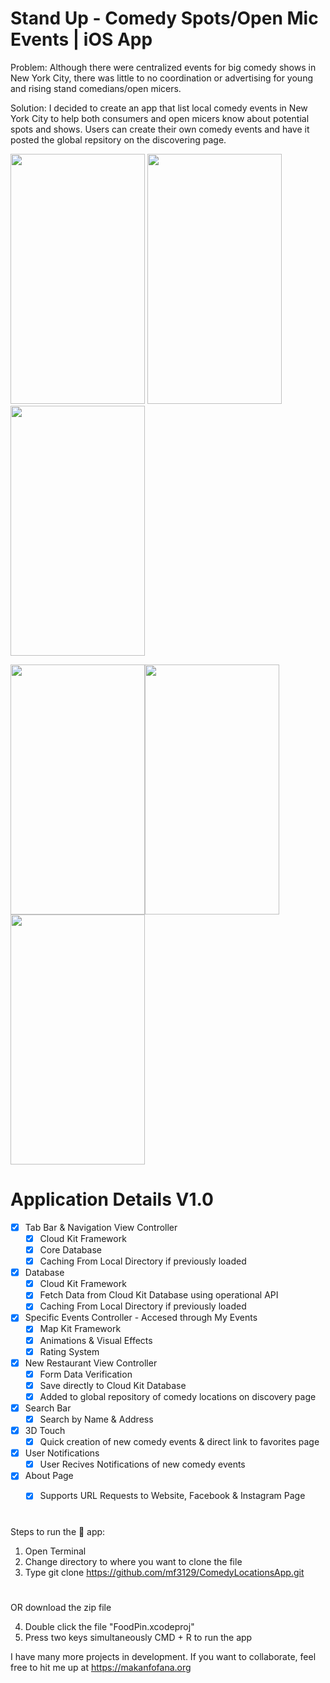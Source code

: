 # Stand Up - Comedy Spots/Open Mic Events | iOS App


Problem: Although there were centralized events for big comedy shows in New York City, there was little to no coordination or advertising for young and rising stand comedians/open micers. 



Solution: I decided to create an app that list local comedy events in New York City to help both consumers and open micers know about potential spots and shows. Users can create their own comedy events and have it posted the global repsitory on the discovering page. 


<img width = "215" height="400" src="https://user-images.githubusercontent.com/43025563/65391881-24ff5400-dd3c-11e9-99b0-c7be806c5140.PNG"> <img width = "215" height="400" src="https://user-images.githubusercontent.com/43025563/65391756-d3a29500-dd3a-11e9-990f-ccbf68a88387.PNG"> <img width = "215" height="400" src="https://user-images.githubusercontent.com/43025563/65391810-5e838f80-dd3b-11e9-8bde-456ce35ca830.PNG"> 

<img width = "215" height="400" src="https://user-images.githubusercontent.com/43025563/65391723-92aa8080-dd3a-11e9-9fbf-da2ca0756ede.PNG"><img width = "215" height="400" src="https://user-images.githubusercontent.com/43025563/65391898-73acee00-dd3c-11e9-826d-93ced6a9f5f3.PNG"><img width = "215" height="400" src="https://user-images.githubusercontent.com/43025563/65391888-55df8900-dd3c-11e9-9724-bfaea5bb35d7.PNG"> 


#
#


# Application Details V1.0
- [x] Tab Bar & Navigation View Controller
  - [x] Cloud Kit Framework
  - [x] Core Database
  - [x] Caching From Local Directory if previously loaded
- [x] Database
  - [x] Cloud Kit Framework
  - [x] Fetch Data from Cloud Kit Database using operational API
  - [x] Caching From Local Directory if previously loaded
- [x] Specific Events Controller - Accesed through My Events
  - [x] Map Kit Framework 
  - [x] Animations & Visual Effects
  - [x] Rating System
- [x] New Restaurant View Controller
  - [x] Form Data Verification
  - [x] Save directly to Cloud Kit Database
  - [x] Added to global repository of comedy locations on discovery page
- [x] Search Bar
  - [x] Search by Name & Address 
- [x] 3D Touch 
  - [x] Quick creation of new comedy events & direct link to favorites page
- [x] User Notifications
  - [x] User Recives Notifications of new comedy events
- [x] About Page
  - [x] Supports URL Requests to Website, Facebook & Instagram Page



#
#

Steps to run the 📱 app:

1. Open Terminal
2. Change directory to where you want to clone the file
3. Type git clone https://github.com/mf3129/ComedyLocationsApp.git

#
#

OR download the zip file

4. Double click the file "FoodPin.xcodeproj"
5. Press two keys simultaneously CMD + R to run the app


I have many more projects in development. If you want to collaborate, feel free to hit me up at https://makanfofana.org
